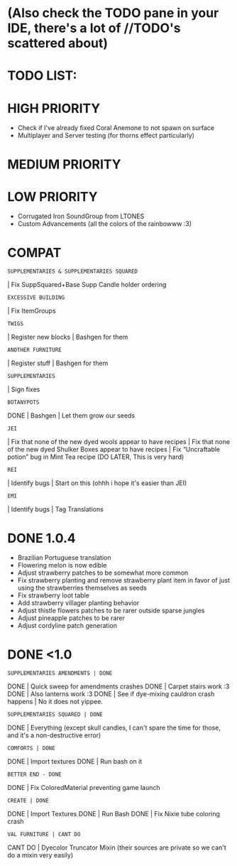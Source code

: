 # (Also check the TODO pane in your IDE, there's a lot of //TODO's scattered about)

# TODO LIST:
# HIGH PRIORITY
- Check if I've already fixed Coral Anemone to not spawn on surface
- Multiplayer and Server testing (for thorns effect particularly)

# MEDIUM PRIORITY

# LOW PRIORITY
- Corrugated Iron SoundGroup from LTONES
- Custom Advancements (all the colors of the rainbowww :3)

# COMPAT

    SUPPLEMENTARIES & SUPPLEMENTARIES SQUARED
| Fix SuppSquared+Base Supp Candle holder ordering

    EXCESSIVE BUILDING
| Fix ItemGroups

    TWIGS
| Register new blocks
| Bashgen for them

    ANOTHER FURNITURE
| Register stuff
| Bashgen for them

    SUPPLEMENTARIES
| Sign fixes

    BOTANYPOTS
DONE | Bashgen
| Let them grow our seeds

    JEI
| Fix that none of the new dyed wools appear to have recipes
| Fix that none of the new dyed Shulker Boxes appear to have recipes
| Fix “Uncraftable potion” bug in Mint Tea recipe (DO LATER, This is very hard)
    
    REI
| Identify bugs
| Start on this (ohhh i hope it's easier than JEI)

    EMI
| Identify bugs
| Tag Translations


# DONE 1.0.4 

- Brazilian Portuguese translation
- Flowering melon is now edible
- Adjust strawberry patches to be somewhat more common
- Fix strawberry planting and remove strawberry plant item in favor of just using the strawberries themselves as seeds
- Fix strawberry loot table
- Add strawberry villager planting behavior
- Adjust thistle flowers patches to be rarer outside sparse jungles
- Adjust pineapple patches to be rarer
- Adjust cordyline patch generation


# DONE <1.0

    SUPPLEMENTARIES AMENDMENTS | DONE
DONE | Quick sweep for amendments crashes
DONE | Carpet stairs work :3
DONE | Also lanterns work :3
DONE | See if dye-mixing cauldron crash happens | No it does not yippee.

    SUPPLEMENTARIES SQUARED | DONE
DONE | Everything (except skull candles, I can't spare the time for those, and it's a non-destructive error)

    COMFORTS | DONE
DONE | Import textures
DONE | Run bash on it

    BETTER END - DONE
DONE | Fix ColoredMaterial preventing game launch

    CREATE | DONE
DONE | Import Textures 
DONE | Run Bash
DONE | Fix Nixie tube coloring crash
  
    VAL FURNITURE | CANT DO
CANT DO | Dyecolor Truncator Mixin (their sources are private so we can't do a mixin very easily)

